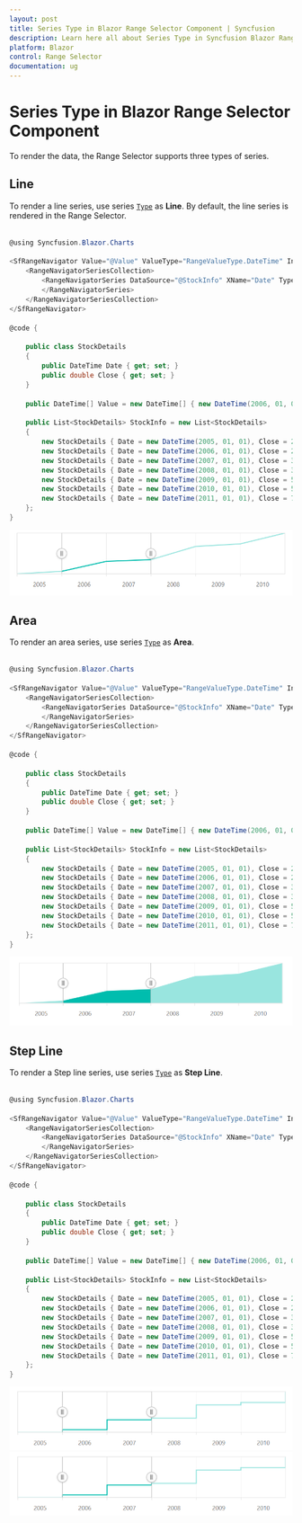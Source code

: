 ```yaml
---
layout: post
title: Series Type in Blazor Range Selector Component | Syncfusion
description: Learn here all about Series Type in Syncfusion Blazor Range Selector component and more.
platform: Blazor
control: Range Selector
documentation: ug
---
```


# Series Type in Blazor Range Selector Component

To render the data, the Range Selector supports three types of series.

<!-- markdownlint-disable MD036 -->

## Line

<!-- markdownlint-disable MD036 -->

To render a line series, use series [`Type`](https://help.syncfusion.com/cr/blazor/Syncfusion.Blazor.Charts.RangeNavigatorSeries.html#Syncfusion_Blazor_Charts_RangeNavigatorSeries_Type) as **Line**. By default, the line series is rendered in the Range Selector.

```csharp

@using Syncfusion.Blazor.Charts

<SfRangeNavigator Value="@Value" ValueType="RangeValueType.DateTime" IntervalType="RangeIntervalType.Years">
    <RangeNavigatorSeriesCollection>
        <RangeNavigatorSeries DataSource="@StockInfo" XName="Date" Type="RangeNavigatorType.Line" YName="Close">
        </RangeNavigatorSeries>
    </RangeNavigatorSeriesCollection>
</SfRangeNavigator>

@code {

    public class StockDetails
    {
        public DateTime Date { get; set; }
        public double Close { get; set; }
    }

    public DateTime[] Value = new DateTime[] { new DateTime(2006, 01, 01), new DateTime(2008, 01, 01) };

    public List<StockDetails> StockInfo = new List<StockDetails>
    {
        new StockDetails { Date = new DateTime(2005, 01, 01), Close = 21 },
        new StockDetails { Date = new DateTime(2006, 01, 01), Close = 24 },
        new StockDetails { Date = new DateTime(2007, 01, 01), Close = 36 },
        new StockDetails { Date = new DateTime(2008, 01, 01), Close = 38 },
        new StockDetails { Date = new DateTime(2009, 01, 01), Close = 54 },
        new StockDetails { Date = new DateTime(2010, 01, 01), Close = 57 },
        new StockDetails { Date = new DateTime(2011, 01, 01), Close = 70 }
    };
}

```

![Line Chart](images/series-type/line.png)

## Area

To render an area series, use series [`Type`](https://help.syncfusion.com/cr/blazor/Syncfusion.Blazor.Charts.RangeNavigatorSeries.html#Syncfusion_Blazor_Charts_RangeNavigatorSeries_Type) as **Area**.

```csharp

@using Syncfusion.Blazor.Charts

<SfRangeNavigator Value="@Value" ValueType="RangeValueType.DateTime" IntervalType="RangeIntervalType.Years">
    <RangeNavigatorSeriesCollection>
        <RangeNavigatorSeries DataSource="@StockInfo" XName="Date" Type="RangeNavigatorType.Area" YName="Close">
        </RangeNavigatorSeries>
    </RangeNavigatorSeriesCollection>
</SfRangeNavigator>

@code {

    public class StockDetails
    {
        public DateTime Date { get; set; }
        public double Close { get; set; }
    }

    public DateTime[] Value = new DateTime[] { new DateTime(2006, 01, 01), new DateTime(2008, 01, 01) };

    public List<StockDetails> StockInfo = new List<StockDetails>
    {
        new StockDetails { Date = new DateTime(2005, 01, 01), Close = 21 },
        new StockDetails { Date = new DateTime(2006, 01, 01), Close = 24 },
        new StockDetails { Date = new DateTime(2007, 01, 01), Close = 36 },
        new StockDetails { Date = new DateTime(2008, 01, 01), Close = 38 },
        new StockDetails { Date = new DateTime(2009, 01, 01), Close = 54 },
        new StockDetails { Date = new DateTime(2010, 01, 01), Close = 57 },
        new StockDetails { Date = new DateTime(2011, 01, 01), Close = 70 }
    };
}

```

![Area Chart](images/series-type/area.png)

## Step Line

To render a Step line series, use series [`Type`](https://help.syncfusion.com/cr/blazor/Syncfusion.Blazor.Charts.RangeNavigatorSeries.html#Syncfusion_Blazor_Charts_RangeNavigatorSeries_Type) as **Step Line**.

```csharp

@using Syncfusion.Blazor.Charts

<SfRangeNavigator Value="@Value" ValueType="RangeValueType.DateTime" IntervalType="RangeIntervalType.Years">
    <RangeNavigatorSeriesCollection>
        <RangeNavigatorSeries DataSource="@StockInfo" XName="Date" Type="RangeNavigatorType.StepLine" YName="Close">
        </RangeNavigatorSeries>
    </RangeNavigatorSeriesCollection>
</SfRangeNavigator>

@code {

    public class StockDetails
    {
        public DateTime Date { get; set; }
        public double Close { get; set; }
    }

    public DateTime[] Value = new DateTime[] { new DateTime(2006, 01, 01), new DateTime(2008, 01, 01) };

    public List<StockDetails> StockInfo = new List<StockDetails>
    {
        new StockDetails { Date = new DateTime(2005, 01, 01), Close = 21 },
        new StockDetails { Date = new DateTime(2006, 01, 01), Close = 24 },
        new StockDetails { Date = new DateTime(2007, 01, 01), Close = 36 },
        new StockDetails { Date = new DateTime(2008, 01, 01), Close = 38 },
        new StockDetails { Date = new DateTime(2009, 01, 01), Close = 54 },
        new StockDetails { Date = new DateTime(2010, 01, 01), Close = 57 },
        new StockDetails { Date = new DateTime(2011, 01, 01), Close = 70 }
    };
}

```

![Step Line Chart](images/series-type/stepline.png)
![Step Line Chart](images/series-type/stepline.png)